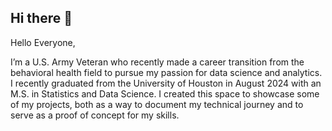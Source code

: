 ## Hi there 👋

Hello Everyone,

I’m a U.S. Army Veteran who recently made a career transition from the behavioral health field to pursue my passion for data science and analytics. I recently graduated from the University of Houston in August 2024 with an M.S. in Statistics and Data Science. I created this space to showcase some of my projects, both as a way to document my technical journey and to serve as a proof of concept for my skills.
<!--
**ClintsMck/ClintsMck** is a ✨ _special_ ✨ repository because its `README.md` (this file) appears on your GitHub profile.

Here are some ideas to get you started:

- 🔭 I’m currently working on ...
- 🌱 I’m currently learning ...
- 👯 I’m looking to collaborate on ...
- 🤔 I’m looking for help with ...
- 💬 Ask me about ...
- 📫 How to reach me: ...
- 😄 Pronouns: ...
- ⚡ Fun fact: ...
-->
